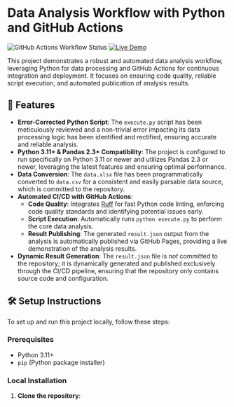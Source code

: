 # Data Analysis Workflow with Python and GitHub Actions

![GitHub Actions Workflow Status](https://github.com/krishyogee/Analyze/actions/workflows/ci.yml/badge.svg)
[![Live Demo](https://img.shields.io/badge/Live%20Demo-GitHub%20Pages-blue)](https://krishyogee.github.io/Analyze/)

This project demonstrates a robust and automated data analysis workflow, leveraging Python for data processing and GitHub Actions for continuous integration and deployment. It focuses on ensuring code quality, reliable script execution, and automated publication of analysis results.

## 🚀 Features

*   **Error-Corrected Python Script**: The `execute.py` script has been meticulously reviewed and a non-trivial error impacting its data processing logic has been identified and rectified, ensuring accurate and reliable analysis.
*   **Python 3.11+ & Pandas 2.3+ Compatibility**: The project is configured to run specifically on Python 3.11 or newer and utilizes Pandas 2.3 or newer, leveraging the latest features and ensuring optimal performance.
*   **Data Conversion**: The `data.xlsx` file has been programmatically converted to `data.csv` for a consistent and easily parsable data source, which is committed to the repository.
*   **Automated CI/CD with GitHub Actions**:
    *   **Code Quality**: Integrates [Ruff](https://docs.astral.sh/ruff/) for fast Python code linting, enforcing code quality standards and identifying potential issues early.
    *   **Script Execution**: Automatically runs `python execute.py` to perform the core data analysis.
    *   **Result Publishing**: The generated `result.json` output from the analysis is automatically published via GitHub Pages, providing a live demonstration of the analysis results.
*   **Dynamic Result Generation**: The `result.json` file is *not* committed to the repository; it is dynamically generated and published exclusively through the CI/CD pipeline, ensuring that the repository only contains source code and configuration.

## 🛠️ Setup Instructions

To set up and run this project locally, follow these steps:

### Prerequisites

*   Python 3.11+
*   `pip` (Python package installer)

### Local Installation

1.  **Clone the repository**: